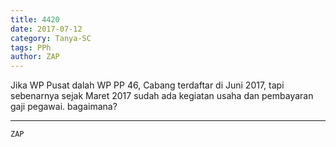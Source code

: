 ```yaml
---
title: 4420
date: 2017-07-12
category: Tanya-SC
tags: PPh
author: ZAP
---
```


Jika WP Pusat dalah WP PP 46, Cabang terdaftar di Juni 2017, tapi sebenarnya sejak Maret 2017 sudah ada kegiatan usaha dan pembayaran gaji pegawai. bagaimana?

---



`ZAP`

